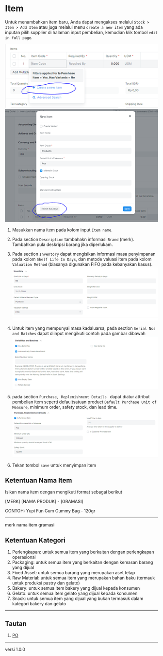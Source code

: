 # Item
Untuk menambahkan item baru, Anda dapat mengakses melalui `Stock > Item > Add Item` atau juga melalui menu `create a new item` yang ada inputan pilih supplier di halaman input pembelian, kemudian klik tombol `edit in full page`.

![](/assets/item1.PNG)
![](/assets/item2.PNG)

1. Masukkan nama item pada kolom input `Item name`.

2. Pada section `Description` tambahakn informasi `Brand` (merk). Tambahkan pula deskripsi barang jika diperlukam.

3. Pada section `Inventory` dapat mengisikan informasi masa penyimpanan pada kolom `Shelf Life In Days`, dan metode valuasi item pada kolom `Valuation Method` (biasanya digunakan FIFO pada kebanyakan kasus).
   ![](/assets/item5.PNG)

4. Untuk item yang mempunyai masa kadaluarsa, pada section `Serial Nos and Batches` dapat diinput mengikuti contoh pada gambar dibawah
   ![](/assets/item3.PNG)

5. pada section `Purchase, Replenishment Details ` dapat diatur attribut pembelian item seperti defaultsatuan product `Default Purchase Unit of Measure`, minimum order, safety stock, dan lead time.
   ![](/assets/item4.PNG)

6. Tekan tombol `save` untuk menyimpan item 

## Ketentuan Nama Item
Isikan nama item dengan mengikuti format sebagai berikut

   [MERK] [NAMA PRODUK] - [GRAMASI] 
   
   CONTOH:
   Yupi Fun Gum Gummy Bag - 120gr
   --      ---               --
   merk    nama item         gramasi

## Ketentuan Kategori
1. Perlengkapan: untuk semua item yang berkaitan dengan perlengkapan operasional
2. Packaging: untuk semua item yang berkaitan dengan kemasan barang yang dijual
3. Fixed Asset: untuk semua barang yang merupakan aset tetap
4. Raw Material: untuk semua item yang merupakan bahan baku (termauk untuk produksi pastry dan gelato)
5. Bakery: untuk semua item bakery yang dijual kepada konsumen
6. Gelato: untuk semua item gelato yang dijual kepada konsumen
7. Snack: untuk semua item yang dijual yang bukan termasuk dalam kategori bakery dan gelato


------------------
## Tautan
1. [PO](./po.md)

------------------
versi 1.0.0
